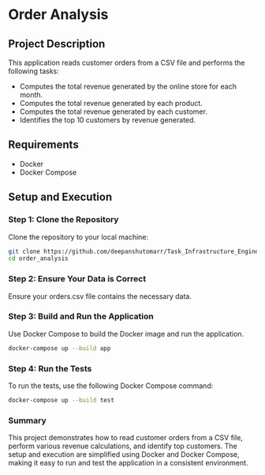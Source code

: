 # Order Analysis

## Project Description

This application reads customer orders from a CSV file and performs the following tasks:

- Computes the total revenue generated by the online store for each month.
- Computes the total revenue generated by each product.
- Computes the total revenue generated by each customer.
- Identifies the top 10 customers by revenue generated.

## Requirements

- Docker
- Docker Compose

## Setup and Execution

### Step 1: Clone the Repository

Clone the repository to your local machine:

```bash
git clone https://github.com/deepanshutomarr/Task_Infrastructure_Engineer_tanX.fi.git
cd order_analysis
```

### Step 2: Ensure Your Data is Correct

Ensure your orders.csv file contains the necessary data.

### Step 3: Build and Run the Application

Use Docker Compose to build the Docker image and run the application.

```bash
docker-compose up --build app
```

### Step 4: Run the Tests

To run the tests, use the following Docker Compose command:

```bash
docker-compose up --build test
```

### Summary

This project demonstrates how to read customer orders from a CSV file, perform various revenue calculations, and identify top customers. The setup and execution are simplified using Docker and Docker Compose, making it easy to run and test the application in a consistent environment.
